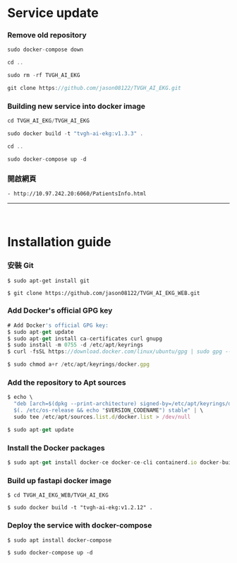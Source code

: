# Service update

### Remove old repository

```typescript
sudo docker-compose down

cd ..

sudo rm -rf TVGH_AI_EKG

git clone https://github.com/jason08122/TVGH_AI_EKG.git
```

### Building new service into docker image

```typescript
cd TVGH_AI_EKG/TVGH_AI_EKG

sudo docker build -t "tvgh-ai-ekg:v1.3.3" .

cd ..

sudo docker-compose up -d
```

### 開啟網頁
    - http://10.97.242.20:6060/PatientsInfo.html

---
<br>

# Installation guide

### 安裝 Git
```typescript!
$ sudo apt-get install git

$ git clone https://github.com/jason08122/TVGH_AI_EKG_WEB.git
```

### Add Docker's official GPG key

```typescript
# Add Docker's official GPG key:
$ sudo apt-get update
$ sudo apt-get install ca-certificates curl gnupg
$ sudo install -m 0755 -d /etc/apt/keyrings
$ curl -fsSL https://download.docker.com/linux/ubuntu/gpg | sudo gpg --dearmor -o /etc/apt/keyrings/docker.gpg

$ sudo chmod a+r /etc/apt/keyrings/docker.gpg
```

### Add the repository to Apt sources

```typescript
$ echo \
  "deb [arch=$(dpkg --print-architecture) signed-by=/etc/apt/keyrings/docker.gpg] https://download.docker.com/linux/ubuntu \
  $(. /etc/os-release && echo "$VERSION_CODENAME") stable" | \
  sudo tee /etc/apt/sources.list.d/docker.list > /dev/null

$ sudo apt-get update
```

### Install the Docker packages

```typescript
$ sudo apt-get install docker-ce docker-ce-cli containerd.io docker-buildx-plugin docker-compose-plugin
```

### Build up fastapi docker image

```typescript!
$ cd TVGH_AI_EKG_WEB/TVGH_AI_EKG

$ sudo docker build -t "tvgh-ai-ekg:v1.2.12" .
```

### Deploy the service with docker-compose

```typescript!
$ sudo apt install docker-compose

$ sudo docker-compose up -d
```

